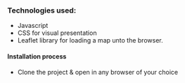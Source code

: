 ### Technologies used:

- Javascript
- CSS for visual presentation
- Leaflet library for loading a map unto the browser.

#### Installation process

- Clone the project & open in any browser of your choice
